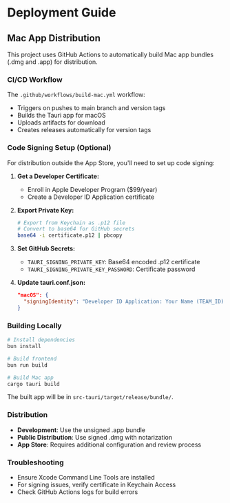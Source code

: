 # Deployment Guide

## Mac App Distribution

This project uses GitHub Actions to automatically build Mac app bundles (.dmg and .app) for distribution.

### CI/CD Workflow

The `.github/workflows/build-mac.yml` workflow:
- Triggers on pushes to main branch and version tags
- Builds the Tauri app for macOS
- Uploads artifacts for download
- Creates releases automatically for version tags

### Code Signing Setup (Optional)

For distribution outside the App Store, you'll need to set up code signing:

1. **Get a Developer Certificate:**
   - Enroll in Apple Developer Program ($99/year)
   - Create a Developer ID Application certificate

2. **Export Private Key:**
   ```bash
   # Export from Keychain as .p12 file
   # Convert to base64 for GitHub secrets
   base64 -i certificate.p12 | pbcopy
   ```

3. **Set GitHub Secrets:**
   - `TAURI_SIGNING_PRIVATE_KEY`: Base64 encoded .p12 certificate
   - `TAURI_SIGNING_PRIVATE_KEY_PASSWORD`: Certificate password

4. **Update tauri.conf.json:**
   ```json
   "macOS": {
     "signingIdentity": "Developer ID Application: Your Name (TEAM_ID)"
   }
   ```

### Building Locally

```bash
# Install dependencies
bun install

# Build frontend
bun run build

# Build Mac app
cargo tauri build
```

The built app will be in `src-tauri/target/release/bundle/`.

### Distribution

- **Development**: Use the unsigned .app bundle
- **Public Distribution**: Use signed .dmg with notarization
- **App Store**: Requires additional configuration and review process

### Troubleshooting

- Ensure Xcode Command Line Tools are installed
- For signing issues, verify certificate in Keychain Access
- Check GitHub Actions logs for build errors